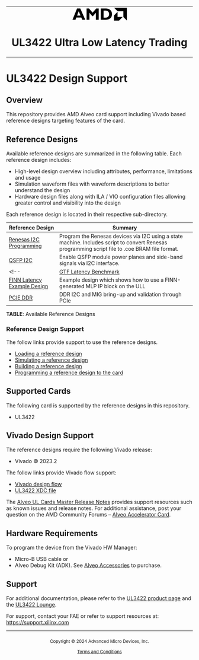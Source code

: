 <table class="sphinxhide" width="100%">
 <tr width="100%">
    <td align="center"><img src="https://raw.githubusercontent.com/Xilinx/Image-Collateral/main/xilinx-logo.png" width="30%"/><h1>UL3422 Ultra Low Latency Trading</h1>
    </td>
 </tr>
</table>

# UL3422 Design Support

## Overview

This repository provides AMD Alveo  card support including Vivado based reference designs targeting features of the card.


## Reference Designs

Available reference designs are summarized in the following table.  Each reference design includes:

* High-level design overview including attributes, performance, limitations and usage
* Simulation waveform files with waveform descriptions to better understand the design
* Hardware design files along with ILA / VIO configuration files allowing greater control and visibility into the design  

Each reference design is located in their respective sub-directory.

| Reference Design | Summary |
|---|---|
| [Renesas I2C Programming](./Renesas_I2C_Programming/)  | Program the Renesas devices via I2C using a state machine.  Includes script to convert Renesas programming script file to .coe BRAM file format.|
| [QSFP I2C](./QSFP_I2C/)  | Enable QSFP module power planes and side-band signals via I2C interface.|
<!-- | [GTF Latency Benchmark](./GTF_Latency/README.md) | Benchmark design used to measure and report GTF MAC and RAW 10G latency.|
| [FINN Latency Example Design](./FINN_latency/README.md) | Example design which shows how to use a FINN-generated MLP IP block on the ULL |
| [PCIE DDR](./PCIE_DDR/) | DDR I2C and MIG bring-up and validation through PCIe | -->

**TABLE**: Available Reference Designs


### Reference Design Support

The follow links provide support to use the reference designs.

* [Loading a reference design](./Docs/loading_ref_proj.md)
* [Simulating a reference design](./Docs/simulating_a_design.md)
* [Building a reference design](./Docs/building_a_design.md)
* [Programming a reference design to the card](./Docs/programming_the_device.md)


## Supported Cards

The following card is supported by the reference designs in this repository.

* UL3422


## Vivado Design Support

The reference designs require the following Vivado release:

* Vivado ©️ 2023.2

The follow links provide Vivado flow support:

* [Vivado design flow](./Docs/vivado_design_flow.md)
* [UL3422 XDC file](./XDC/ul3422.xdc)

The [Alveo UL Cards Master Release Notes](https://support.xilinx.com/s/article/000035539) provides support resources such as known issues and release notes.  For additional assistance, post your question on the AMD Community Forums – [Alveo Accelerator Card](https://support.xilinx.com/s/topic/0TO2E000000YKXlWAO/alveo-accelerator-cards).


## Hardware Requirements

To program the device from the Vivado HW Manager:

* Micro-B USB cable or
* Alveo Debug Kit (ADK).  See [Alveo Accessories](https://www.xilinx.com/products/boards-and-kits/alveo/accessories.html) to purchase.

## Support

For additional documentation, please refer to the [UL3422 product page](https://www.xilinx.com/products/boards-and-kits/alveo/ul3422.html) and the [UL3422 Lounge](https://www.xilinx.com/member/ull-ea.html).

For support, contact your FAE or refer to support resources at: <https://support.xilinx.com>


<hr class="sphinxhide"></hr>

<p class="sphinxhide" align="center"><sub>Copyright © 2024 Advanced Micro Devices, Inc.</sub></p>

<p class="sphinxhide" align="center"><sup><a href="https://www.amd.com/en/corporate/copyright">Terms and Conditions</a></sup></p>
